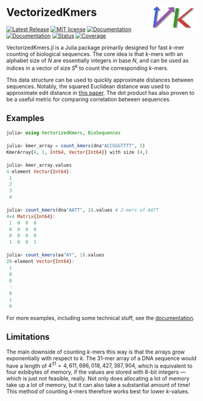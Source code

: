 # <img width="25%" src="./docs/src/assets/logo.png" align="right" /> VectorizedKmers

[![Latest Release](https://img.shields.io/github/release/anton083/VectorizedKmers.jl.svg)](https://github.com/anton083/VectorizedKmers.jl/releases/latest)
[![MIT license](https://img.shields.io/badge/license-MIT-green.svg)](https://opensource.org/license/MIT)
[![Documentation](https://img.shields.io/badge/docs-stable-blue.svg)](https://anton083.github.io/VectorizedKmers.jl/stable/)
[![Documentation](https://img.shields.io/badge/docs-latest-blue.svg)](https://anton083.github.io/VectorizedKmers.jl/dev/)
[![Status](https://github.com/anton083/VectorizedKmers.jl/actions/workflows/CI.yml/badge.svg?branch=main)](https://github.com/anton083/VectorizedKmers.jl/actions/workflows/CI.yml?query=branch%3Amain)
[![Coverage](https://codecov.io/gh/anton083/VectorizedKmers.jl/branch/main/graph/badge.svg)](https://codecov.io/gh/anton083/VectorizedKmers.jl)

VectorizedKmers.jl is a Julia package primarily designed for fast $k$-mer counting of biological sequences. The core idea is that $k$-mers with an alphabet size of $N$ are essentially integers in base $N$, and can be used as indices in a vector of size $S^k$ to count the corresponding $k$-mers.

This data structure can be used to quickly approximate distances between sequences. Notably, the squared Euclidean distance was used to approximate edit distance in [this paper](https://doi.org/10.1093/nar/gkz657). The dot product has also proven to be a useful metric for comparing correlation between sequences.

## Examples
```julia
julia> using VectorizedKmers, BioSequences

julia> kmer_array = count_kmers(dna"ACCGGGTTTT", 1)
KmerArray{4, 1, Int64, Vector{Int64}} with size (4,)

julia> kmer_array.values
4-element Vector{Int64}:
 1
 2
 3
 4

julia> count_kmers(dna"AATT", 2).values # 2-mers of AATT
4×4 Matrix{Int64}:
 1  0  0  0
 0  0  0  0
 0  0  0  0
 1  0  0  1

julia> count_kmers(aa"AY", 1).values
20-element Vector{Int64}:
 1
 0
 0
 ⋮
 0
 1
 0
```
For more examples, including some technical stuff, see the [documentation](https://anton083.github.io/VectorizedKmers.jl/stable/).

## Limitations

The main downside of counting $k$-mers this way is that the arrays grow exponentially with respect to $k$. The 31-mer array of a DNA sequence would have a length of $4^{31} = 4,611,686,018,427,387,904$, which is equivalent to four exbibytes of memory, if the values are stored with 8-bit integers — which is just not feasible, really. Not only does allocating a lot of memory take up a lot of memory, but it can also take a substantial amount of time! This method of counting $k$-mers therefore works best for lower $k$-values.
